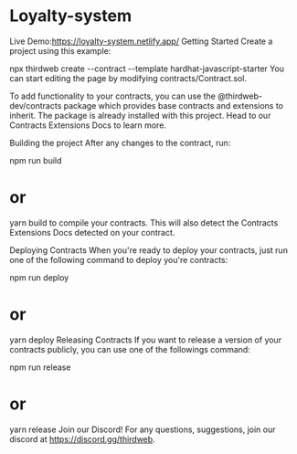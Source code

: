# Loyalty-system
Live Demo:https://loyalty-system.netlify.app/
Getting Started
Create a project using this example:

npx thirdweb create --contract --template hardhat-javascript-starter
You can start editing the page by modifying contracts/Contract.sol.

To add functionality to your contracts, you can use the @thirdweb-dev/contracts package which provides base contracts and extensions to inherit. The package is already installed with this project. Head to our Contracts Extensions Docs to learn more.

Building the project
After any changes to the contract, run:

npm run build
# or
yarn build
to compile your contracts. This will also detect the Contracts Extensions Docs detected on your contract.

Deploying Contracts
When you're ready to deploy your contracts, just run one of the following command to deploy you're contracts:

npm run deploy
# or
yarn deploy
Releasing Contracts
If you want to release a version of your contracts publicly, you can use one of the followings command:

npm run release
# or
yarn release
Join our Discord!
For any questions, suggestions, join our discord at https://discord.gg/thirdweb.
